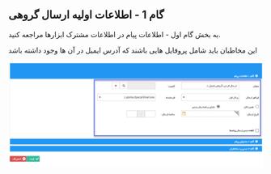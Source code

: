 ﻿## گام 1 - اطلاعات اولیه ارسال گروهی



به بخش گام اول - اطلاعات پیام در اطلاعات مشترک ابزارها مراجعه کنید.

این مخاطبان باید شامل پروفایل هایی باشند که آدرس ایمیل در آن ها وجود داشته باشد 

![](advertising-sendinggroupmail-firststep.png)

